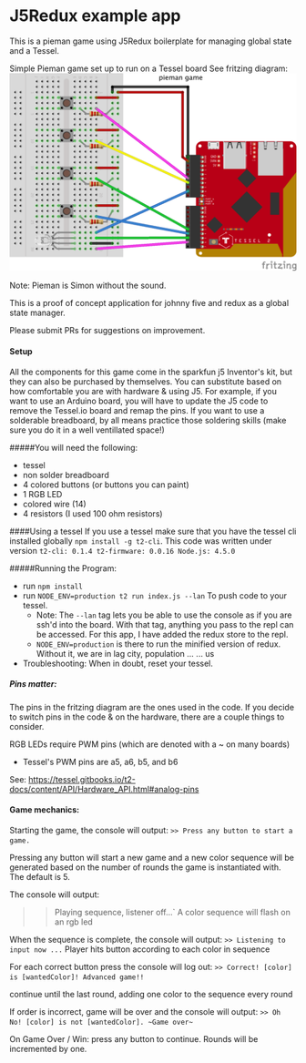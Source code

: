 # J5Redux example app

This is a pieman game using J5Redux boilerplate for managing global state and a Tessel.

Simple Pieman game set up to run on a Tessel board
See fritzing diagram:
![fritzing diagram for pieman](https://raw.githubusercontent.com/j5js/j5-redux-example/master/pieman_bb.png)

Note: Pieman is Simon without the sound.

This is a proof of concept application for johnny five and redux as a global state manager.

Please submit PRs for suggestions on improvement.

#### Setup
All the components for this game come in the sparkfun j5 Inventor's kit, but they can also be purchased by themselves.
You can substitute based on how comfortable you are with hardware & using J5. For example, if you want to use an Arduino board, you will have to update the J5 code to remove the Tessel.io board and remap the pins. If you want to use a solderable breadboard, by all means practice those soldering skills (make sure you do it in a well ventillated space!)

#####You will need the following:
- tessel
- non solder breadboard
- 4 colored buttons (or buttons you can paint)
- 1 RGB LED
- colored wire (14)
- 4 resistors (I used 100 ohm resistors)

####Using a tessel
If you use a tessel make sure that you have the tessel cli installed globally `npm install -g t2-cli`.  This code was written under version
`
t2-cli: 0.1.4
t2-firmware: 0.0.16
Node.js: 4.5.0
`

#####Running the Program:
- run `npm install`
- run `NODE_ENV=production t2 run index.js --lan` To push code to your tessel.
  - Note: The `--lan` tag lets you be able to use the console as if you are ssh'd into the board. With that tag, anything you pass to the repl can be accessed.  For this app, I have added the redux store to the repl.
  - `NODE_ENV=production` is there to run the minified version of redux. Without it, we are in lag city, population  ...  <long delay> ... us
- Troubleshooting:  When in doubt, reset your tessel.


##### Pins matter:
The pins in the fritzing diagram are the ones used in the code.  If you decide to switch pins in the code & on the hardware, there are a couple things to consider.

RGB LEDs require PWM pins (which are denoted with a ~ on many boards)
 * Tessel's PWM pins are a5, a6, b5, and b6

See: https://tessel.gitbooks.io/t2-docs/content/API/Hardware_API.html#analog-pins

#### Game mechanics:
Starting the game,  the console will output:
`>> Press any button to start a game.`

Pressing any button will start a new game and a new color sequence will be generated based on the number of rounds the game is instantiated with. The default is 5.

The console will output:
>> Playing sequence, listener off...`
A color sequence will flash on an rgb led

When the sequence is complete, the console will output:
`>> Listening to input now ...`
Player hits button according to each color in sequence

For each correct button press the console will log out:
`>> Correct! [color] is [wantedColor]! Advanced game!!`

continue until the last round, adding one color to the sequence every round

If order is incorrect, game will be over and the console will output:
`>> Oh No! [color] is not [wantedColor]. ~Game over~`

On Game Over / Win: press any button to continue.
Rounds will be incremented by one.
